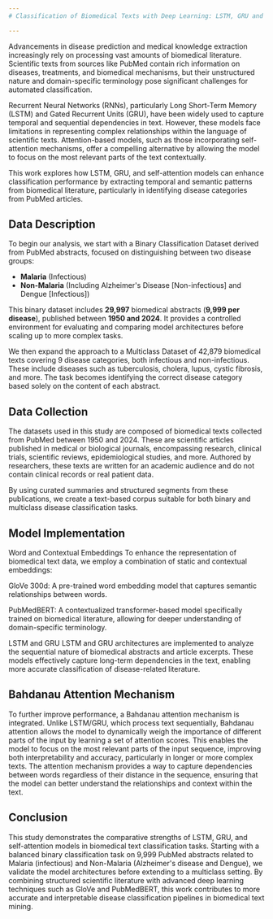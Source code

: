 ```yaml
---
# Classification of Biomedical Texts with Deep Learning: LSTM, GRU and Soft-Attention

---
```


Advancements in disease prediction and medical knowledge extraction increasingly rely on processing vast amounts of biomedical literature. Scientific texts from sources like PubMed contain rich information on diseases, treatments, and biomedical mechanisms, but their unstructured nature and domain-specific terminology pose significant challenges for automated classification.

Recurrent Neural Networks (RNNs), particularly Long Short-Term Memory (LSTM) and Gated Recurrent Units (GRU), have been widely used to capture temporal and sequential dependencies in text. However, these models face limitations in representing complex relationships within the language of scientific texts. Attention-based models, such as those incorporating self-attention mechanisms, offer a compelling alternative by allowing the model to focus on the most relevant parts of the text contextually.

This work explores how LSTM, GRU, and self-attention models can enhance classification performance by extracting temporal and semantic patterns from biomedical literature, particularly in identifying disease categories from PubMed articles.

## Data Description

To begin our analysis, we start with a Binary Classification Dataset derived from PubMed abstracts, focused on distinguishing between two disease groups:

- **Malaria** (Infectious)
- **Non-Malaria** (Including Alzheimer's Disease [Non-infectious] and Dengue [Infectious])

This binary dataset includes **29,997** biomedical abstracts (**9,999 per disease**), published between **1950 and 2024**. It provides a controlled environment for evaluating and comparing model architectures before scaling up to more complex tasks.


We then expand the approach to a Multiclass Dataset of 42,879 biomedical texts covering 9 disease categories, both infectious and non-infectious. These include diseases such as tuberculosis, cholera, lupus, cystic fibrosis, and more. The task becomes identifying the correct disease category based solely on the content of each abstract.

## Data Collection
The datasets used in this study are composed of biomedical texts collected from PubMed between 1950 and 2024. These are scientific articles published in medical or biological journals, encompassing research, clinical trials, scientific reviews, epidemiological studies, and more. Authored by researchers, these texts are written for an academic audience and do not contain clinical records or real patient data.

By using curated summaries and structured segments from these publications, we create a text-based corpus suitable for both binary and multiclass disease classification tasks.

## Model Implementation
Word and Contextual Embeddings
To enhance the representation of biomedical text data, we employ a combination of static and contextual embeddings:

GloVe 300d: A pre-trained word embedding model that captures semantic relationships between words.

PubMedBERT: A contextualized transformer-based model specifically trained on biomedical literature, allowing for deeper understanding of domain-specific terminology.

LSTM and GRU
LSTM and GRU architectures are implemented to analyze the sequential nature of biomedical abstracts and article excerpts. These models effectively capture long-term dependencies in the text, enabling more accurate classification of disease-related literature.

## Bahdanau Attention Mechanism
To further improve performance, a Bahdanau attention mechanism is integrated. Unlike LSTM/GRU, which process text sequentially, Bahdanau attention allows the model to dynamically weigh the importance of different parts of the input by learning a set of attention scores. This enables the model to focus on the most relevant parts of the input sequence, improving both interpretability and accuracy, particularly in longer or more complex texts. The attention mechanism provides a way to capture dependencies between words regardless of their distance in the sequence, ensuring that the model can better understand the relationships and context within the text.

## Conclusion
This study demonstrates the comparative strengths of LSTM, GRU, and self-attention models in biomedical text classification tasks. Starting with a balanced binary classification task on 9,999 PubMed abstracts related to Malaria (infectious) and Non-Malaria (Alzheimer's disease and Dengue), we validate the model architectures before extending to a multiclass setting. By combining structured scientific literature with advanced deep learning techniques such as GloVe and PubMedBERT, this work contributes to more accurate and interpretable disease classification pipelines in biomedical text mining.
